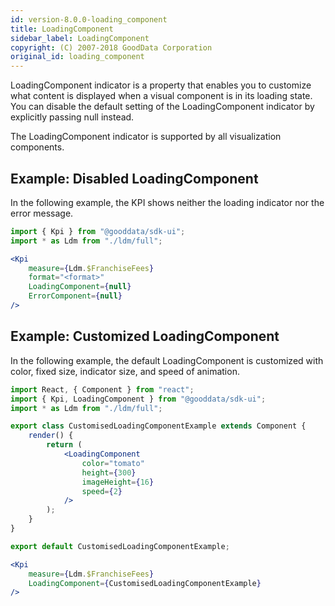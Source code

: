 ```yaml
---
id: version-8.0.0-loading_component
title: LoadingComponent
sidebar_label: LoadingComponent
copyright: (C) 2007-2018 GoodData Corporation
original_id: loading_component
---
```


LoadingComponent indicator is a property that enables you to customize what content is displayed when a visual component is in its loading state. You can disable the default setting of the LoadingComponent indicator by explicitly passing null instead.

The LoadingComponent indicator is supported by all visualization components.

## Example: Disabled LoadingComponent

In the following example, the KPI shows neither the loading indicator nor the error message.

```jsx
import { Kpi } from "@gooddata/sdk-ui";
import * as Ldm from "./ldm/full";

<Kpi
    measure={Ldm.$FranchiseFees}
    format="<format>"
    LoadingComponent={null}
    ErrorComponent={null}
/>
```

## Example: Customized LoadingComponent

In the following example, the default LoadingComponent is customized with color, fixed size, indicator size, and speed of animation.

```jsx
import React, { Component } from "react";
import { Kpi, LoadingComponent } from "@gooddata/sdk-ui";
import * as Ldm from "./ldm/full";

export class CustomisedLoadingComponentExample extends Component {
    render() {
        return (
            <LoadingComponent
                color="tomato"
                height={300}
                imageHeight={16}
                speed={2}
            />
        );
    }
}

export default CustomisedLoadingComponentExample;

<Kpi
    measure={Ldm.$FranchiseFees}
    LoadingComponent={CustomisedLoadingComponentExample}
/>
```
